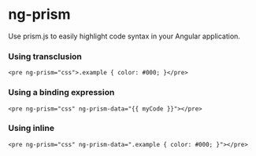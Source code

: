 # ng-prism
Use prism.js to easily highlight code syntax in your Angular application.

### Using transclusion
`<pre ng-prism="css">.example { color: #000; }</pre>`

### Using a binding expression
`<pre ng-prism="css" ng-prism-data="{{ myCode }}"></pre>`

### Using inline
`<pre ng-prism="css" ng-prism-data=".example { color: #000; }"></pre>`